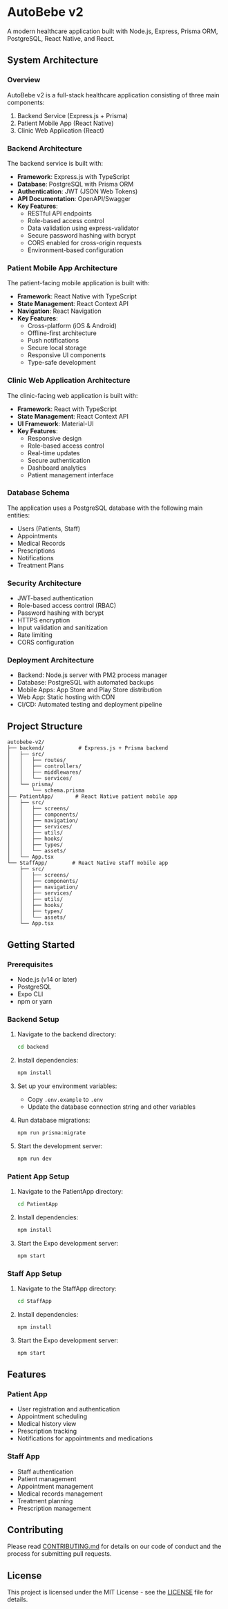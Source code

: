 # AutoBebe v2

A modern healthcare application built with Node.js, Express, Prisma ORM, PostgreSQL, React Native, and React.

## System Architecture

### Overview
AutoBebe v2 is a full-stack healthcare application consisting of three main components:
1. Backend Service (Express.js + Prisma)
2. Patient Mobile App (React Native)
3. Clinic Web Application (React)

### Backend Architecture
The backend service is built with:
- **Framework**: Express.js with TypeScript
- **Database**: PostgreSQL with Prisma ORM
- **Authentication**: JWT (JSON Web Tokens)
- **API Documentation**: OpenAPI/Swagger
- **Key Features**:
  - RESTful API endpoints
  - Role-based access control
  - Data validation using express-validator
  - Secure password hashing with bcrypt
  - CORS enabled for cross-origin requests
  - Environment-based configuration

### Patient Mobile App Architecture
The patient-facing mobile application is built with:
- **Framework**: React Native with TypeScript
- **State Management**: React Context API
- **Navigation**: React Navigation
- **Key Features**:
  - Cross-platform (iOS & Android)
  - Offline-first architecture
  - Push notifications
  - Secure local storage
  - Responsive UI components
  - Type-safe development

### Clinic Web Application Architecture
The clinic-facing web application is built with:
- **Framework**: React with TypeScript
- **State Management**: React Context API
- **UI Framework**: Material-UI
- **Key Features**:
  - Responsive design
  - Role-based access control
  - Real-time updates
  - Secure authentication
  - Dashboard analytics
  - Patient management interface

### Database Schema
The application uses a PostgreSQL database with the following main entities:
- Users (Patients, Staff)
- Appointments
- Medical Records
- Prescriptions
- Notifications
- Treatment Plans

### Security Architecture
- JWT-based authentication
- Role-based access control (RBAC)
- Password hashing with bcrypt
- HTTPS encryption
- Input validation and sanitization
- Rate limiting
- CORS configuration

### Deployment Architecture
- Backend: Node.js server with PM2 process manager
- Database: PostgreSQL with automated backups
- Mobile Apps: App Store and Play Store distribution
- Web App: Static hosting with CDN
- CI/CD: Automated testing and deployment pipeline

## Project Structure

```
autobebe-v2/
├── backend/           # Express.js + Prisma backend
│   ├── src/
│   │   ├── routes/
│   │   ├── controllers/
│   │   ├── middlewares/
│   │   └── services/
│   └── prisma/
│       └── schema.prisma
├── PatientApp/       # React Native patient mobile app
│   ├── src/
│   │   ├── screens/
│   │   ├── components/
│   │   ├── navigation/
│   │   ├── services/
│   │   ├── utils/
│   │   ├── hooks/
│   │   ├── types/
│   │   └── assets/
│   └── App.tsx
└── StaffApp/        # React Native staff mobile app
    ├── src/
    │   ├── screens/
    │   ├── components/
    │   ├── navigation/
    │   ├── services/
    │   ├── utils/
    │   ├── hooks/
    │   ├── types/
    │   └── assets/
    └── App.tsx
```

## Getting Started

### Prerequisites

- Node.js (v14 or later)
- PostgreSQL
- Expo CLI
- npm or yarn

### Backend Setup

1. Navigate to the backend directory:
   ```bash
   cd backend
   ```

2. Install dependencies:
   ```bash
   npm install
   ```

3. Set up your environment variables:
   - Copy `.env.example` to `.env`
   - Update the database connection string and other variables

4. Run database migrations:
   ```bash
   npm run prisma:migrate
   ```

5. Start the development server:
   ```bash
   npm run dev
   ```

### Patient App Setup

1. Navigate to the PatientApp directory:
   ```bash
   cd PatientApp
   ```

2. Install dependencies:
   ```bash
   npm install
   ```

3. Start the Expo development server:
   ```bash
   npm start
   ```

### Staff App Setup

1. Navigate to the StaffApp directory:
   ```bash
   cd StaffApp
   ```

2. Install dependencies:
   ```bash
   npm install
   ```

3. Start the Expo development server:
   ```bash
   npm start
   ```

## Features

### Patient App
- User registration and authentication
- Appointment scheduling
- Medical history view
- Prescription tracking
- Notifications for appointments and medications

### Staff App
- Staff authentication
- Patient management
- Appointment management
- Medical records management
- Treatment planning
- Prescription management

## Contributing

Please read [CONTRIBUTING.md](CONTRIBUTING.md) for details on our code of conduct and the process for submitting pull requests.

## License

This project is licensed under the MIT License - see the [LICENSE](LICENSE) file for details. 